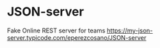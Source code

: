 # JSON-server
Fake Online REST server for teams
https://my-json-server.typicode.com/eperezcosano/JSON-server
